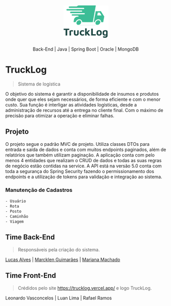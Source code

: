 <h1 align="center">
    <img alt="TruckLog" 
        src="https://github.com/lluuccaass88/vemser-trabalho-final/blob/develop/images/trucklog-logo.png?raw=true" />
</h1>

<p align="center">Back-End | Java | Spring Boot | Oracle | MongoDB</p>

# TruckLog
> Sistema de logística

O objetivo do sistema é garantir a disponibilidade de insumos e produtos onde quer que eles sejam necessários,
de forma eficiente e com o menor custo. Sua função é interligar as atividades logísticas, desde a administração de 
recursos até a entrega no cliente final. Com o máximo de precisão para otimizar a operação e eliminar falhas.

## Projeto

O projeto segue o padrão MVC de projeto. Utiliza classes DTOs para entrada e saída de dados e conta com muitos 
endpoints paginados, além de relatórios que também utilizam paginação. A aplicação conta com pelo menos 4 entidades 
que realizam o CRUD de dados e todas as suas regras de negócio estão contidas na service. A API está na versão 5.0 
conta com toda a segurança do Spring Security fazendo o permissionamento dos endpoints e a utilização de tokens 
para validação e integração ao sistema.

### Manutenção de Cadastros

```
- Usuário
- Rota
- Posto
- Caminhão
- Viagem
```

## Time Back-End
>Responsáveis pela criação do sistema.

[Lucas Alves](https://github.com/lluuccaass88) |
[Marcklen Guimarães](https://github.com/Marcklen) |
[Mariana Machado](https://github.com/marimaccos)

## Time Front-End
>Crédidos pelo site https://trucklog.vercel.app/ e logo TruckLog.

Leonardo Vasconcelos | Luan Lima | Rafael Ramos

